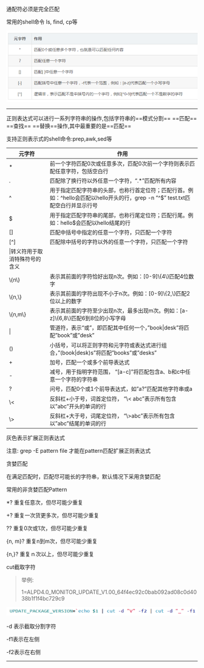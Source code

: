 通配符必须是完全匹配

常用的shell命令 ls, find, cp等

![](image/image_1.d068c7cc.png)


-----
正则表达式可以进行一系列字符串的操作,包括字符串的==模式分割== ==匹配== ==查找== ==替换==操作,其中最重要的是==匹配==

支持正则表示式的shell命令:prep,awk,sed等

|元字符|作用|
|---|--|
|\*|前一个字符匹配0次或任意多次，匹配0次前一个字符则表示匹配任意字符，包括空白行|
|.|匹配除了换行符以外任意一个字符，“.\*”匹配所有内容|
|^|用于指定匹配字符串的头部，也称行首定位符；匹配行首。例如：^hello会匹配以hello开头的行，grep -n “^$” test.txt匹配空白行并显示行号|
|$|用于指定匹配字符串的尾部，也称行尾定位符；匹配行尾。例如：hello$会匹配以hello结尾的行|
|\[\]|匹配中括号中指定的任意一个字符，只匹配一个字符|
|\[^\]|匹配除中括号的字符以外的任意一个字符，只匹配一个字符|
|\\|转义符用于取消特殊符号的含义|
|\\{n\\}|表示其前面的字符恰好出现n次。例如：\[0-9\]\\{4\\}匹配4位数字|
|\\{n,\\}|表示其前面的字符出现不小于n次。例如：\[0-9\]\\{2,\\}匹配2位以上的数字|
|\\{n,m\\}|表示其前面的字符至少出现n次，最多出现m次。例如：\[a-z\]\\{6,8\\}匹配6到8位的小写字母|
|\||管道符，表示“或”，即匹配其中任何一个，”book\|desk”将匹配”book”或”desk”|
|()|小括号，可以将正则字符和元字符或表达式进行组合，”(book\|desk)s”将匹配”books”或”desks”|
|+|加号，匹配一个或多个前导表达式|
|\-|减号，用于指明字符范围， “\[a-c\]”将匹配包含a、b和c中任意一个字符的字符串|
|?|问号，匹配0个或1个前导表达式，如”a?”匹配其他字符串或a|
|\\<|反斜杠+小于号，词首定位符， “\\< abc”表示所有包含以”abc”开头的单词的行|
|\\>|反斜杠+大于号，词尾定位符， “\\>abc”表示所有包含以”abc”结尾的单词的行|



灰色表示扩展正则表达式

注意: grep -E pattern file 才能在pattern匹配扩展正则表达式



贪婪匹配

在满足匹配时，匹配尽可能长的字符串，默认情况下采用贪婪匹配



常用的非贪婪匹配Pattern

\*? 重复任意次，但尽可能少重复

+? 重复一次货更多次，但尽可能少重复

?? 重复0次或1次，但尽可能少重复

{n, m}? 重复n到m次，但尽可能少重复

{n,}? 重复ｎ次以上，但尽可能少重复





cut截取字符

>举例:
>
>1=ALPD4.0\_MONITOR\_UPDATE\_V1.00\_64f4ec92c0bab092ad08c0d4038b1f1f4bc729c9

![](image/image_2.615187f1.png)

\-d 表示截取分割字符

\-f1表示在左侧

\-f2表示在右侧


---


